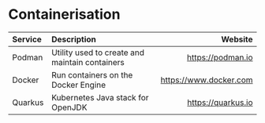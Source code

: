 # Containerisation

| Service     | Description                                    | Website                |
| :---------- | :--------------------------------------------- | ---------------------: |
| Podman      | Utility used to create and maintain containers | https://podman.io      |
| Docker      | Run containers on the Docker Engine            | https://www.docker.com |
| Quarkus     | Kubernetes Java stack for OpenJDK              | https://quarkus.io     |
